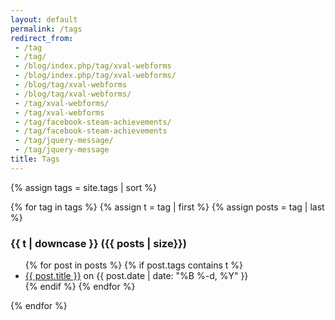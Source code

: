 ```yaml
---
layout: default
permalink: /tags
redirect_from:
 - /tag
 - /tag/
 - /blog/index.php/tag/xval-webforms
 - /blog/index.php/tag/xval-webforms/
 - /blog/tag/xval-webforms
 - /blog/tag/xval-webforms/
 - /tag/xval-webforms/
 - /tag/xval-webforms
 - /tag/facebook-steam-achievements/
 - /tag/facebook-steam-achievements
 - /tag/jquery-message/
 - /tag/jquery-message
title: Tags
---
```


{% assign tags = site.tags | sort %}

{% for tag in tags %}
  {% assign t = tag | first %}
  {% assign posts = tag | last %}

<h3 id="{{ t | downcase }}">{{ t | downcase }} <span class='small'>({{ posts | size}})</span></h3>
<ul>
{% for post in posts %}
  {% if post.tags contains t %}
  <li>
    <a href="{{ post.url }}">{{ post.title }}</a> on
    <span class="date">{{ post.date | date: "%B %-d, %Y"  }}</span>
  </li>
  {% endif %}
{% endfor %}
</ul>
{% endfor %}
